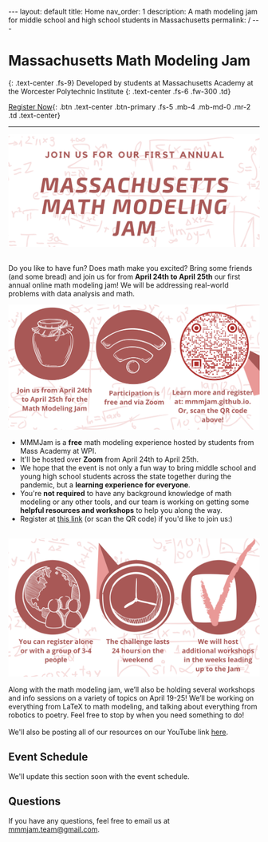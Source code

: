 <head>
<!-- Global site tag (gtag.js) - Google Analytics -->
<script async src="https://www.googletagmanager.com/gtag/js?id=G-729Y3246JG"></script>
<script>
  window.dataLayer = window.dataLayer || [];
  function gtag(){dataLayer.push(arguments);}
  gtag('js', new Date());

  gtag('config', 'G-729Y3246JG');
</script>
</head>
---
layout: default
title: Home
nav_order: 1
description: A math modeling jam for middle school and high school students in Massachusetts
permalink: /
---

# Massachusetts Math Modeling Jam
{: .text-center .fs-9}
Developed by students at Massachusetts Academy at the Worcester Polytechnic Institute
{: .text-center .fs-6 .fw-300 .td}

[Register Now](http://wpi.qualtrics.com/jfe/form/SV_4JBDYhsAq8jDWzI){: .btn .text-center .btn-primary .fs-5 .mb-4 .mb-md-0 .mr-2 .td .text-center}

---

<img src = "/assets/images/flyer header.png" alt = "2021 MMMJ Poster" >

<br>Do you like to have fun? Does math make you excited? Bring some friends (and some bread) and join us for from **April 24th to April 25th** our first annual online math modeling jam! We will be addressing real-world problems with data analysis and math.


<img src = "/assets/images/flyer middle.png" alt = "2021 MMMJ Poster" >
<ul>
	<li> MMMJam is a <b>free</b> math modeling experience hosted by students from Mass Academy at WPI. </li>
	<li> It'll  be hosted over <b>Zoom</b> from April 24th to April 25th. </li>
	<li> We hope that the event is not only a fun way to bring middle school and young high school students across the state together during the pandemic, but a <b>learning experience for everyone</b>. </li>
	<li>You're <b>not required</b> to have any background knowledge of math modeling or any other tools, and our team is working on getting some <b>helpful resources and workshops</b> to help you along the way.</li>
	<li> Register at <a href="http://wpi.qualtrics.com/jfe/form/SV_4JBDYhsAq8jDWzI">this link</a> (or scan the QR code) if you'd like to join us:) </li>
</ul>
<br>

<img src = "/assets/images/flyer end.png" alt = "2021 MMMJ Poster" >

Along with the math modeling jam, we’ll also be holding several workshops and info sessions on a variety of topics on April 19-25! We’ll be working on everything from LaTeX to math modeling, and talking about everything from robotics to poetry. Feel free to stop by when you need something to do! <br><br>
We'll also be posting all of our resources on our YouTube link [here](https://www.youtube.com/channel/UC3ge6-bfAyjfRiXGL7no1vw).


## Event Schedule

We'll update this section soon with the event schedule.

## Questions

If you have any questions, feel free to email us at [mmmjam.team@gmail.com](mailto:mmmjam.team@gmail.com).